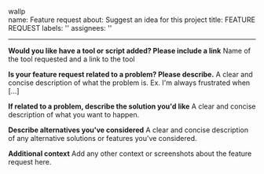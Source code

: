wallp   
name: Feature request
about: Suggest an idea for this project
title: FEATURE REQUEST
labels: ''
assignees: ''

---

**Would you like have a tool or script added? Please include a link**
Name of the tool requested and a link to the tool

**Is your feature request related to a problem? Please describe.**
A clear and concise description of what the problem is. Ex. I'm always frustrated when [...]

**If related to a problem, describe the solution you'd like**
A clear and concise description of what you want to happen.

**Describe alternatives you've considered**
A clear and concise description of any alternative solutions or features you've considered.

**Additional context**
Add any other context or screenshots about the feature request here.
